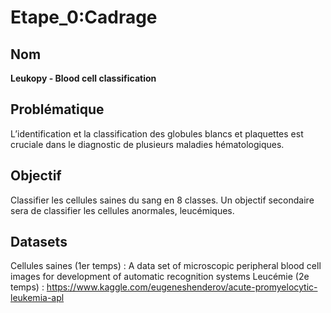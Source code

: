 # Etape_0:Cadrage


## Nom
**Leukopy - Blood cell classification**

## Problématique
L’identification et la classification des globules blancs et plaquettes est cruciale dans le diagnostic de plusieurs maladies hématologiques. 

## Objectif
Classifier les cellules saines du sang en 8 classes. Un objectif secondaire sera de classifier les cellules anormales, leucémiques.

## Datasets
Cellules saines (1er temps) :
A data set of microscopic peripheral blood cell images for development of automatic recognition systems
Leucémie (2e temps) :
https://www.kaggle.com/eugeneshenderov/acute-promyelocytic-leukemia-apl

```python

```
